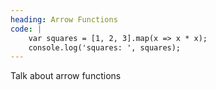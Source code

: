 ```yaml
---
heading: Arrow Functions
code: |
    var squares = [1, 2, 3].map(x => x * x);
    console.log('squares: ', squares);
---
```


Talk about arrow functions